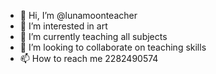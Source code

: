 - 👋 Hi, I’m @lunamoonteacher
- 👀 I’m interested in art 
- 🌱 I’m currently teaching all subjects
- 💞️ I’m looking to collaborate on teaching skills
- 📫 How to reach me 2282490574

<!---
lunamoonteacher/lunamoonteacher is a ✨ special ✨ repository because its `README.md` (this file) appears on your GitHub profile.
You can click the Preview link to take a look at your changes.
--->
